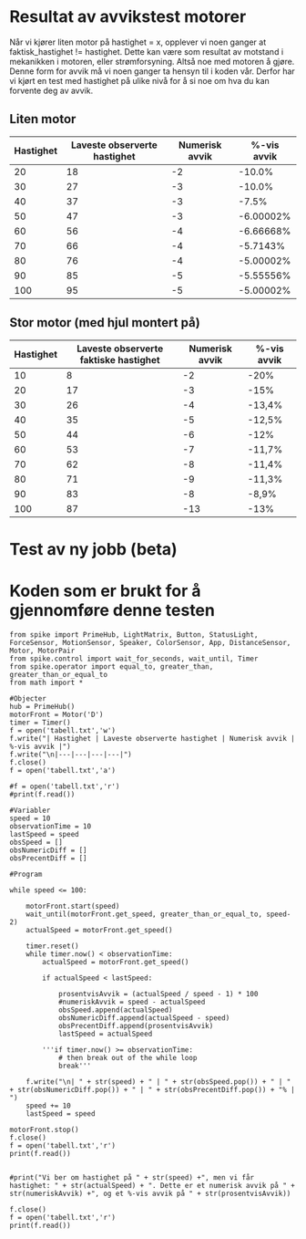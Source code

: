 # Resultat av avvikstest motorer
Når vi kjører liten motor på hastighet = x, opplever vi noen ganger at faktisk_hastighet != hastighet. Dette kan være som resultat av motstand i mekanikken i motoren, eller strømforsyning. Altså noe med motoren å gjøre. Denne form for avvik må vi noen ganger ta hensyn til i koden vår. Derfor har vi kjørt en test med hastighet på ulike nivå for å si noe om hva du kan forvente deg av avvik.

## Liten motor
| Hastighet | Laveste observerte hastighet | Numerisk avvik | %-vis avvik |
|---|---|---|---|
| 20 | 18 | -2 | -10.0% |
| 30 | 27 | -3 | -10.0% |
| 40 | 37 | -3 | -7.5% |
| 50 | 47 | -3 | -6.00002% |
| 60 | 56 | -4 | -6.66668% |
| 70 | 66 | -4 | -5.7143% |
| 80 | 76 | -4 | -5.00002% |
| 90 | 85 | -5 | -5.55556% |
| 100 | 95 | -5 | -5.00002% | 

## Stor motor (med hjul montert på)
| Hastighet | Laveste observerte faktiske hastighet | Numerisk avvik    | %-vis avvik   |
| ---       | ---                                   | ---               | ---           |
| 10        | 8                                     | -2                | -20%          |
| 20        | 17                                    | -3                | -15%          |
| 30        | 26                                    | -4                | -13,4%          |
| 40        | 35                                    | -5                | -12,5%         |
| 50        | 44                                    | -6                | -12%           |
| 60        | 53                                    | -7                | -11,7%        |
| 70        | 62                                    | -8                | -11,4%        |
| 80        | 71                                    | -9                | -11,3%        |
| 90        | 83                                    | -8                | -8,9%         |
| 100       | 87                                    | -13               | -13%          |

# Test av ny jobb (beta)


# Koden som er brukt for å gjennomføre denne testen
```
from spike import PrimeHub, LightMatrix, Button, StatusLight, ForceSensor, MotionSensor, Speaker, ColorSensor, App, DistanceSensor, Motor, MotorPair
from spike.control import wait_for_seconds, wait_until, Timer
from spike.operator import equal_to, greater_than, greater_than_or_equal_to
from math import *

#Objecter
hub = PrimeHub()
motorFront = Motor('D')
timer = Timer()
f = open('tabell.txt','w')
f.write("| Hastighet | Laveste observerte hastighet | Numerisk avvik | %-vis avvik |")
f.write("\n|---|---|---|---|")
f.close()
f = open('tabell.txt','a')

#f = open('tabell.txt','r')
#print(f.read())

#Variabler
speed = 10
observationTime = 10
lastSpeed = speed
obsSpeed = []
obsNumericDiff = []
obsPrecentDiff = []

#Program

while speed <= 100:

    motorFront.start(speed)
    wait_until(motorFront.get_speed, greater_than_or_equal_to, speed-2)
    actualSpeed = motorFront.get_speed()

    timer.reset()
    while timer.now() < observationTime:
        actualSpeed = motorFront.get_speed()

        if actualSpeed < lastSpeed:
            
            prosentvisAvvik = (actualSpeed / speed - 1) * 100
            #numeriskAvvik = speed - actualSpeed
            obsSpeed.append(actualSpeed)
            obsNumericDiff.append(actualSpeed - speed)
            obsPrecentDiff.append(prosentvisAvvik)
            lastSpeed = actualSpeed

        '''if timer.now() >= observationTime:
            # then break out of the while loop
            break'''

    f.write("\n| " + str(speed) + " | " + str(obsSpeed.pop()) + " | " + str(obsNumericDiff.pop()) + " | " + str(obsPrecentDiff.pop()) + "% | ")
    speed += 10
    lastSpeed = speed

motorFront.stop()
f.close()
f = open('tabell.txt','r')
print(f.read())


#print("Vi ber om hastighet på " + str(speed) +", men vi får hastighet: " + str(actualSpeed) + ". Dette er et numerisk avvik på " + str(numeriskAvvik) +", og et %-vis avvik på " + str(prosentvisAvvik))
            
f.close()
f = open('tabell.txt','r')
print(f.read())
```
